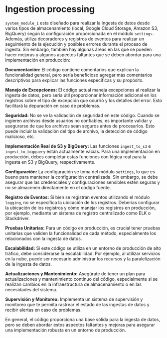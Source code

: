 # Ingestion processing

`system_module_1` esta diseñado para realizar la ingesta de datos desde varios tipos de almacenamiento (local, Google Cloud Storage, Amazon S3, BigQuery) según la configuración proporcionada en el módulo `settings`. Además, utiliza decoradores y registros de eventos para realizar un seguimiento de la ejecución y posibles errores durante el proceso de ingesta. Sin embargo, también hay algunas áreas en las que se pueden hacer mejoras y algunos aspectos faltantes que se deben abordar para una implementación en producción:

**Documentación:** El código contiene comentarios que explican la funcionalidad general, pero sería beneficioso agregar más comentarios descriptivos para explicar las funciones específicas y su propósito.

**Manejo de Excepciones:** El código actual maneja excepciones al realizar la ingesta de datos, pero sería útil proporcionar información adicional en los registros sobre el tipo de excepción que ocurrió y los detalles del error. Esto facilitará la depuración en caso de problemas.

**Seguridad:** No se ve la validación de seguridad en este código. Cuando se ingieren archivos desde usuarios no confiables, es importante validar y asegurarse de que los archivos sean seguros antes de procesarlos. Esto puede incluir la validación del tipo de archivo, la detección de código malicioso, etc.

**Implementación Real de S3 y BigQuery:** Las funciones `ingest_to_s3` e `ingest_to_bigquery` están actualmente vacías. Para una implementación en producción, debes completar estas funciones con lógica real para la ingesta en S3 y BigQuery, respectivamente.

**Configuración:** La configuración se toma del módulo `settings`, lo que es bueno para mantener la configuración centralizada. Sin embargo, se debe asegurar que las credenciales y configuraciones sensibles estén seguras y no se almacenen directamente en el código fuente.

**Registro de Eventos:** Si bien se registran eventos utilizando el módulo `logging`, no se especifica la ubicación de los registros. Deberías configurar la ubicación de los registros y cómo manejar los registros en producción, por ejemplo, mediante un sistema de registro centralizado como ELK o Stackdriver.

**Pruebas Unitarias:** Para un código en producción, es crucial tener pruebas unitarias que validen la funcionalidad de cada método, especialmente los relacionados con la ingesta de datos.

**Escalabilidad:** Si este código se utiliza en un entorno de producción de alto tráfico, debe considerarse la escalabilidad. Por ejemplo, al utilizar servicios en la nube, puede ser necesario administrar los recursos y la paralelización de la ingesta de datos.

**Actualizaciones y Mantenimiento:** Asegúrate de tener un plan para actualizaciones y mantenimiento continuo del código, especialmente si se realizan cambios en la infraestructura de almacenamiento o en las necesidades del sistema.

**Supervisión y Monitoreo:** Implementa un sistema de supervisión y monitoreo que te permita rastrear el estado de las ingestas de datos y recibir alertas en caso de problemas.

En general, el código proporciona una base sólida para la ingesta de datos, pero se deben abordar estos aspectos faltantes y mejoras para asegurar una implementación robusta en un entorno de producción.
